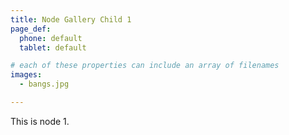 ```yaml
---
title: Node Gallery Child 1
page_def:
  phone: default
  tablet: default

# each of these properties can include an array of filenames
images:
  - bangs.jpg

---
```

This is node 1.


